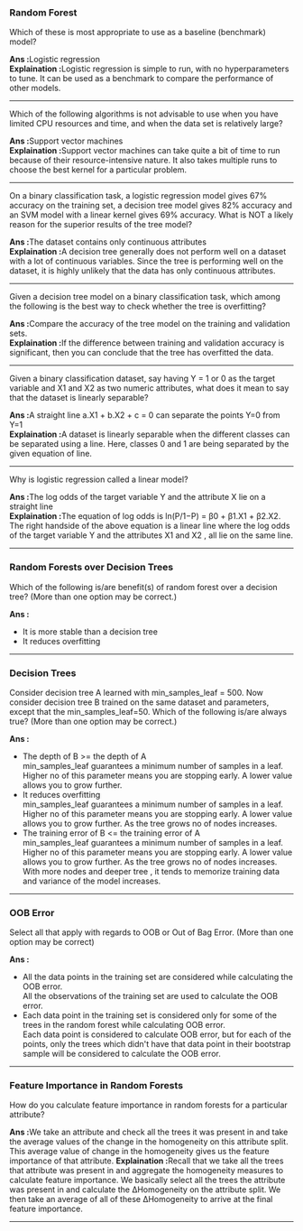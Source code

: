 <h3>Random Forest</h3>
<p>Which of these is most appropriate to use as a baseline (benchmark) model?</p>
<b>Ans :</b>Logistic regression<br>
<b>Explaination :</b>Logistic regression is simple to run, with no hyperparameters to tune. It can be used as a benchmark to compare the performance of other models.
<hr>

<p>Which of the following algorithms is not advisable to use when you have limited CPU resources and time, and when the data set is relatively large?</p>
<b>Ans :</b>Support vector machines<br>
<b>Explaination :</b>Support vector machines can take quite a bit of time to run because of their resource-intensive nature. It also takes multiple runs to choose the best kernel for a particular problem.
<hr>

<p>On a binary classification task, a logistic regression model gives 67% accuracy on the training set, a decision tree model gives 82% accuracy and an SVM model with a linear kernel gives 69% accuracy. What is NOT a likely reason for the superior results of the tree model?</p>
<b>Ans :</b>The dataset contains only continuous attributes<br>
<b>Explaination :</b>A decision tree generally does not perform well on a dataset with a lot of continuous variables. Since the tree is performing well on the dataset, it is highly unlikely that the data has only continuous attributes.
<hr>

<p>Given a decision tree model on a binary classification task, which among the following is the best way to check whether the tree is overfitting?</p>
<b>Ans :</b>Compare the accuracy of the tree model on the training and validation sets.<br>
<b>Explaination :</b>If the difference between training and validation accuracy is significant, then you can conclude that the tree has overfitted the data.
<hr>

<p>Given a binary classification dataset, say having Y = 1 or 0 as the target variable and X1 and X2 as two numeric attributes, what does it mean to say that the dataset is linearly separable?</p>
<b>Ans :</b>A straight line a.X1 + b.X2 + c = 0 can separate the points Y=0 from Y=1<br>
<b>Explaination :</b>A dataset is linearly separable when the different classes can be separated using a line. Here, classes 0 and 1 are being separated by the given equation of line.
<hr>

<p>Why is logistic regression called a linear model?</p>
<b>Ans :</b>The log odds of the target variable Y and the attribute X lie on a straight line<br>
<b>Explaination :</b>The equation of log odds is​ ln(P/1−P) = β0 + β1.X1 + β2.X2​. <br>The right handside of the above equation is a linear line where the log odds of the target variable Y and the attributes X1 and X2 , all lie on the same line.
<hr>

<h3>Random Forests over Decision Trees</h3>
<p>Which of the following is/are benefit(s) of random forest over a decision tree? (More than one option may be correct.)</p>
<b>Ans :</b>
<ul>
<li>It is more stable than a decision tree
<li>It reduces overfitting
</ul>
<hr>

<h3>Decision Trees</h3>
<p>Consider decision tree A learned with min_samples_leaf = 500. Now consider decision tree B trained on the same dataset and parameters, except that the min_samples_leaf=50. Which of the following is/are always true? (More than one option may be correct.)</p>
<b>Ans :</b>
<ul>
<li>The depth of B >= the depth of A<br>
min_samples_leaf guarantees a minimum number of samples in a leaf. Higher no of this parameter means you are stopping early. A lower value allows you to grow further.
<li>It reduces overfitting<br>
min_samples_leaf guarantees a minimum number of samples in a leaf. Higher no of this parameter means you are stopping early. A lower value allows you to grow further. As the tree grows no of nodes increases.
<li>The training error of B <= the training error of A<br>
min_samples_leaf guarantees a minimum number of samples in a leaf. Higher no of this parameter means you are stopping early. A lower value allows you to grow further. As the tree grows no of nodes increases. With more nodes and deeper tree , it tends to memorize training data and variance of the model increases.
</ul>
<hr>

<h3>OOB Error</h3>
<p>Select all that apply with regards to OOB or Out of Bag Error. (More than one option may be correct)</p>
<b>Ans :</b>
<ul>
<li>All the data points in the training set are considered while calculating the OOB error.<br>
All the observations of the training set are used to calculate the OOB error.
<li>Each data point in the training set is considered only for some of the trees in the random forest while calculating OOB error.<br>
Each data point is considered to calculate OOB error, but for each of the points, only the trees which didn't have that data point in their bootstrap sample will be considered to calculate the OOB error.
</ul>
<hr>

<h3>Feature Importance in Random Forests</h3>
<p>How do you calculate feature importance in random forests for a particular attribute?</p>
<b>Ans :</b>We take an attribute and check all the trees it was present in and take the average values of the change in the homogeneity on this attribute split. This average value of change in the homogeneity gives us the feature importance of that attribute.
<b>Explaination :</b>Recall that we take all the trees that attribute was present in and aggregate the homogeneity measures to calculate feature importance. We basically select all the trees the attribute was present in and calculate the ΔHomogeneity on the attribute split. We then take an average of all of these ΔHomogeneity to arrive at the final feature importance.
<hr>